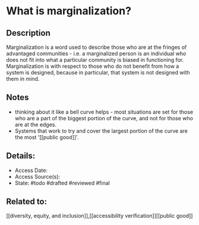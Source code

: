 # What is marginalization?
## Description
Marginalization is a word used to describe those who are at the fringes of advantaged communities - i.e. a marginalized person is an individual who does not fit into what a particular community is biased in functioning for. Marginalization is with respect to those who do not benefit from how a system is designed, because in particular, that system is not designed with them in mind.

## Notes
- thinking about it like a bell curve helps - most situations are set for those who are a part of the biggest portion of the curve, and not for those who are at the edges.
- Systems that work to try and cover the largest portion of the curve are the most '[[public good]]'.
## Details:
- Access Date:
- Access Source(s):
- State: #todo #drafted #reviewed #final 

## Related to: 
[[diversity, equity, and inclusion]],[[accessibility verification]][[public good]]